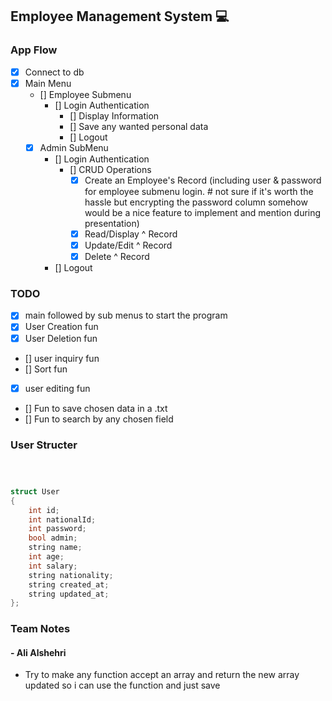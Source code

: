 ## Employee Management System 💻

### App Flow

- [x] Connect to db
- [x] Main Menu
  - [] Employee Submenu
    - [] Login Authentication
      - [] Display Information
      - [] Save any wanted personal data
      - [] Logout
  - [x] Admin SubMenu
    - [] Login Authentication
      - [] CRUD Operations
        - [x] Create an Employee's Record (including user & password for employee submenu login. # not sure if it's worth the hassle but encrypting the password column somehow would be a nice feature to implement and mention during presentation)
        - [x] Read/Display ^ Record
        - [x] Update/Edit ^ Record
        - [x] Delete ^ Record
    - [] Logout

### TODO

- [x] main followed by sub menus to start the program
- [x] User Creation fun
- [x] User Deletion fun
- [] user inquiry fun
- [] Sort fun
- [x] user editing fun
- [] Fun to save chosen data in a .txt
- [] Fun to search by any chosen field

### User Structer

```c++



struct User
{
    int id;
    int nationalId;
    int password;
    bool admin;
    string name;
    int age;
    int salary;
    string nationality;
    string created_at;
    string updated_at;
};
```

### Team Notes

#### - Ali Alshehri

- Try to make any function accept an array and return the new array updated so i can use the function and just save
